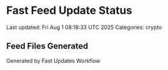 # Fast Feed Update Status
Last updated: Fri Aug  1 08:18:33 UTC 2025
Categories: crypto

## Feed Files Generated

Generated by Fast Updates Workflow
